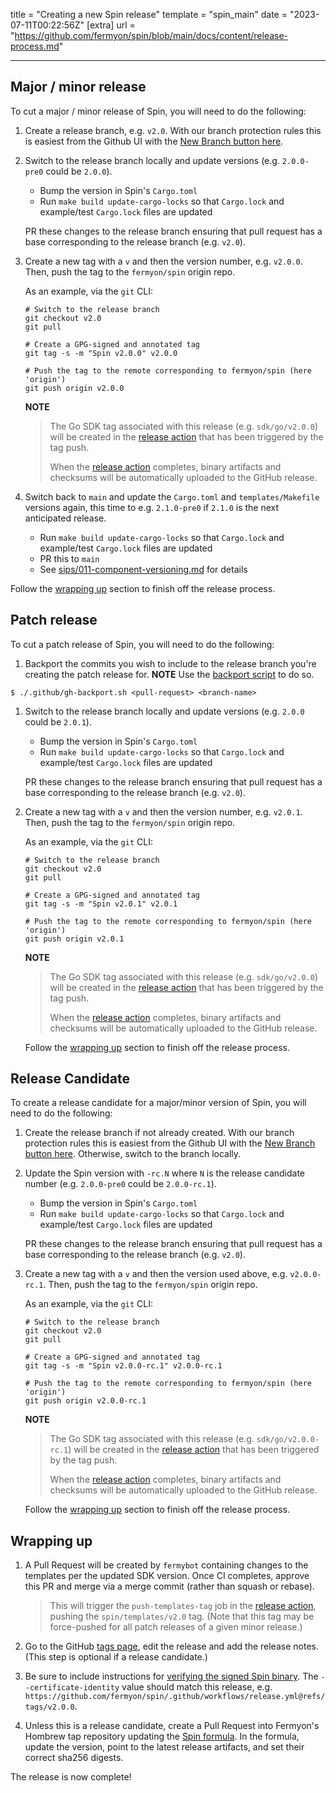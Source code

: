 title = "Creating a new Spin release"
template = "spin_main"
date = "2023-07-11T00:22:56Z"
[extra]
url = "https://github.com/fermyon/spin/blob/main/docs/content/release-process.md"

---

## Major / minor release

To cut a major / minor release of Spin, you will need to do the following:

1. Create a release branch, e.g. `v2.0`. With our branch protection rules this is easiest from the Github UI with the [New Branch button here](https://github.com/fermyon/spin/branches).

1. Switch to the release branch locally and update versions (e.g. `2.0.0-pre0` could be `2.0.0`).
   - Bump the version in Spin's `Cargo.toml`
   - Run `make build update-cargo-locks` so that `Cargo.lock` and example/test `Cargo.lock` files are updated

   PR these changes to the release branch ensuring that pull request has a base corresponding to the release branch (e.g. `v2.0`).

1. Create a new tag with a `v` and then the version number, e.g. `v2.0.0`. Then, push the tag to the `fermyon/spin` origin repo.

    As an example, via the `git` CLI:

    ```
    # Switch to the release branch
    git checkout v2.0
    git pull

    # Create a GPG-signed and annotated tag
    git tag -s -m "Spin v2.0.0" v2.0.0

    # Push the tag to the remote corresponding to fermyon/spin (here 'origin')
    git push origin v2.0.0
    ```
    
    **NOTE**
    > The Go SDK tag associated with this release (e.g. `sdk/go/v2.0.0`) will be
    > created in the [release action] that has been triggered by the tag push.
    >
    > When the [release action] completes, binary artifacts and checksums will be
    > automatically uploaded to the GitHub release.

1. Switch back to `main` and update the `Cargo.toml` and `templates/Makefile` versions again, this time to e.g. `2.1.0-pre0` if `2.1.0` is the next anticipated release.
   - Run `make build update-cargo-locks` so that `Cargo.lock` and example/test `Cargo.lock` files are updated
   - PR this to `main`
   - See [sips/011-component-versioning.md](sips/011-component-versioning.md)
     for details

Follow the [wrapping up](#wrapping-up) section to finish off the release process. 

## Patch release

To cut a patch release of Spin, you will need to do the following:

1. Backport the commits you wish to include to the release branch you're creating the patch release for. **NOTE** Use the [backport script](https://github.com/fermyon/spin/blob/main/.github/gh-backport.sh) to do so. 

```
$ ./.github/gh-backport.sh <pull-request> <branch-name>
```

1. Switch to the release branch locally and update versions (e.g. `2.0.0` could be `2.0.1`).
   - Bump the version in Spin's `Cargo.toml`
   - Run `make build update-cargo-locks` so that `Cargo.lock` and example/test `Cargo.lock` files are updated

   PR these changes to the release branch ensuring that pull request has a base corresponding to the release branch (e.g. `v2.0`).

1. Create a new tag with a `v` and then the version number, e.g. `v2.0.1`. Then, push the tag to the `fermyon/spin` origin repo.

    As an example, via the `git` CLI:

    ```
    # Switch to the release branch
    git checkout v2.0
    git pull

    # Create a GPG-signed and annotated tag
    git tag -s -m "Spin v2.0.1" v2.0.1

    # Push the tag to the remote corresponding to fermyon/spin (here 'origin')
    git push origin v2.0.1
    ```

    **NOTE**
    > The Go SDK tag associated with this release (e.g. `sdk/go/v2.0.0`) will be
    > created in the [release action] that has been triggered by the tag push.
    >
    > When the [release action] completes, binary artifacts and checksums will be
    > automatically uploaded to the GitHub release.

    Follow the [wrapping up](#wrapping-up) section to finish off the release process.

## Release Candidate

To create a release candidate for a major/minor version of Spin, you will need to do the following:

1. Create the release branch if not already created. With our branch protection rules this is easiest from the Github UI with the [New Branch button here](https://github.com/fermyon/spin/branches). 
Otherwise, switch to the branch locally.

1. Update the Spin version with `-rc.N` where `N` is the release candidate number (e.g. `2.0.0-pre0` could be `2.0.0-rc.1`).
   - Bump the version in Spin's `Cargo.toml`
   - Run `make build update-cargo-locks` so that `Cargo.lock` and example/test `Cargo.lock` files are updated

   PR these changes to the release branch ensuring that pull request has a base corresponding to the release branch (e.g. `v2.0`).

1. Create a new tag with a `v` and then the version used above, e.g. `v2.0.0-rc.1`. Then, push the tag to the `fermyon/spin` origin repo.

    As an example, via the `git` CLI:

    ```
    # Switch to the release branch
    git checkout v2.0
    git pull

    # Create a GPG-signed and annotated tag
    git tag -s -m "Spin v2.0.0-rc.1" v2.0.0-rc.1

    # Push the tag to the remote corresponding to fermyon/spin (here 'origin')
    git push origin v2.0.0-rc.1
    ```

    **NOTE**
    > The Go SDK tag associated with this release (e.g. `sdk/go/v2.0.0-rc.1`) will be
    > created in the [release action] that has been triggered by the tag push.
    >
    > When the [release action] completes, binary artifacts and checksums will be
    > automatically uploaded to the GitHub release.

    Follow the [wrapping up](#wrapping-up) section to finish off the release process. 

## Wrapping up

1. A Pull Request will be created by `fermybot` containing changes to the templates per the updated SDK version. Once CI completes, approve this PR and merge via a merge commit (rather than squash or rebase).
   
	>This will trigger the `push-templates-tag` job in the [release action], pushing the `spin/templates/v2.0` tag. (Note that this tag may be force-pushed for all patch releases of a given minor release.)

1. Go to the GitHub [tags page](https://github.com/fermyon/spin/releases),
   edit the release and add the release notes. (This step is optional if a release candidate.)

1. Be sure to include instructions for
   [verifying the signed Spin binary](./sips/012-signing-spin-releases.md). The
   `--certificate-identity` value should match this release, e.g.
   `https://github.com/fermyon/spin/.github/workflows/release.yml@refs/tags/v2.0.0`.

1. Unless this is a release candidate, create a Pull Request into Fermyon's Hombrew tap
   repository updating the [Spin formula](https://github.com/fermyon/homebrew-tap/blob/main/Formula/spin.rb).
   In the formula, update the version, point to the latest release artifacts, and set their correct sha256 digests.

The release is now complete!

[release action]: https://github.com/fermyon/spin/actions/workflows/release.yml
